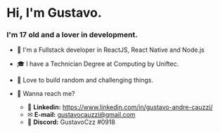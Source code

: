 # Hi, I'm Gustavo.
### I'm 17 old and a lover in development.

- 🚀 I'm a Fullstack developer in ReactJS, React Native and Node.js

- 🎓 I have a Technician Degree at Computing by Uniftec.

- 💜 Love to build random and challenging things.

- 💬 Wanna reach me?
  - 🔗 **Linkedin:** https://www.linkedin.com/in/gustavo-andre-cauzzi/
  - ✉ **E-mail:** gustavocauzzi@gmail.com
  - 🤖 **Discord:** GustavoCzz #0918

<!--
**Gustavo-Cauzzi/Gustavo-Cauzzi** is a ✨ _special_ ✨ repository because its `README.md` (this file) appears on your GitHub profile.
![alt text](https://www.thiengo.com.br/img/post/normal/ap9rsbm2hmba6rtgoj1cvudv55ffee16507b9973e29dfbb0a81db3a165.jpg)
<img src="https://www.thiengo.com.br/img/post/normal/ap9rsbm2hmba6rtgoj1cvudv55ffee16507b9973e29dfbb0a81db3a165.jpg" alt="imagem" />


Here are some ideas to get you started:

- 🔭 I’m currently working on ...
- 🌱 I’m currently learning ...
- 👯 I’m looking to collaborate on ...
- 🤔 I’m looking for help with ...
- 💬 Ask me about ...
- 📫 How to reach me: ...
- 😄 Pronouns: ...
- ⚡ Fun fact: ...
-->
